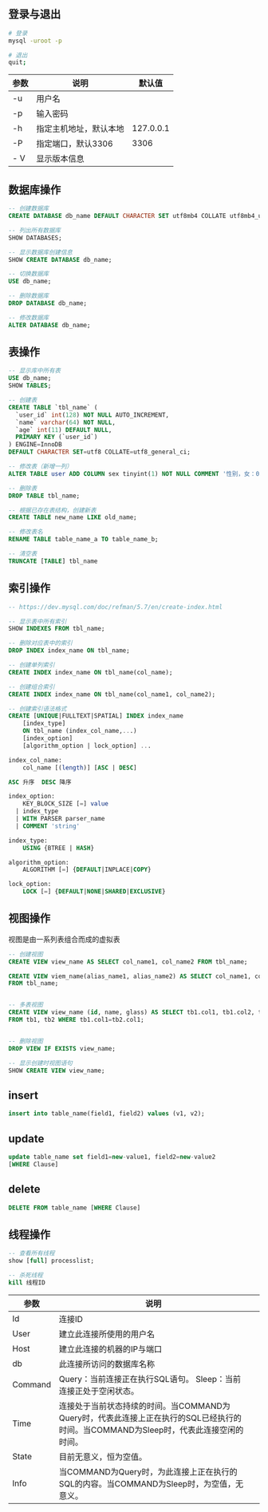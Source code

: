 ## 登录与退出

```bash
# 登录
mysql -uroot -p 

# 退出
quit;
```

| 参数 | 说明                   | 默认值    |
| ---- | ---------------------- | --------- |
| -u   | 用户名                 |           |
| -p   | 输入密码               |           |
| -h   | 指定主机地址，默认本地 | 127.0.0.1 |
| -P   | 指定端口，默认3306     | 3306      |
| - V  | 显示版本信息           |           |



## 数据库操作

```sql
-- 创建数据库
CREATE DATABASE db_name DEFAULT CHARACTER SET utf8mb4 COLLATE utf8mb4_unicode_ci;

-- 列出所有数据库
SHOW DATABASES;

-- 显示数据库创建信息
SHOW CREATE DATABASE db_name;

-- 切换数据库
USE db_name;

-- 删除数据库
DROP DATABASE db_name;

-- 修改数据库
ALTER DATABASE db_name;
```



## 表操作

```sql
-- 显示库中所有表
USE db_name;
SHOW TABLES;

-- 创建表
CREATE TABLE `tbl_name` (
  `user_id` int(128) NOT NULL AUTO_INCREMENT,
  `name` varchar(64) NOT NULL,
  `age` int(11) DEFAULT NULL,
  PRIMARY KEY (`user_id`)
) ENGINE=InnoDB
DEFAULT CHARACTER SET=utf8 COLLATE=utf8_general_ci;

-- 修改表（新增一列）
ALTER TABLE user ADD COLUMN sex tinyint(1) NOT NULL COMMENT '性别，女：0，男：1' AFTER `age`;

-- 删除表
DROP TABLE tbl_name;

-- 根据已存在表结构，创建新表
CREATE TABLE new_name LIKE old_name;

-- 修改表名
RENAME TABLE table_name_a TO table_name_b;

-- 清空表
TRUNCATE [TABLE] tbl_name 
```



## 索引操作

```sql
-- https://dev.mysql.com/doc/refman/5.7/en/create-index.html

-- 显示表中所有索引
SHOW INDEXES FROM tbl_name;

-- 删除对应表中的索引
DROP INDEX index_name ON tbl_name;

-- 创建单列索引
CREATE INDEX index_name ON tbl_name(col_name);

-- 创建组合索引
CREATE INDEX index_name ON tbl_name(col_name1, col_name2);

-- 创建索引语法格式
CREATE [UNIQUE|FULLTEXT|SPATIAL] INDEX index_name
    [index_type]
    ON tbl_name (index_col_name,...)
    [index_option]
    [algorithm_option | lock_option] ...

index_col_name:
    col_name [(length)] [ASC | DESC]

ASC 升序  DESC 降序

index_option:
    KEY_BLOCK_SIZE [=] value
  | index_type
  | WITH PARSER parser_name
  | COMMENT 'string'

index_type:
    USING {BTREE | HASH}

algorithm_option:
    ALGORITHM [=] {DEFAULT|INPLACE|COPY}

lock_option:
    LOCK [=] {DEFAULT|NONE|SHARED|EXCLUSIVE}

```



## 视图操作

视图是由一系列表组合而成的虚拟表

```sql
-- 创建视图
CREATE VIEW view_name AS SELECT col_name1, col_name2 FROM tbl_name;

CREATE VIEW viem_name(alias_name1, alias_name2) AS SELECT col_name1, col_name2
FROM tbl_name;


-- 多表视图
CREATE VIEW view_name (id, name, glass) AS SELECT tb1.col1, tb1.col2, tb2.col1
FROM tb1, tb2 WHERE tb1.col1=tb2.col1;


-- 删除视图
DROP VIEW IF EXISTS view_name;

-- 显示创建时视图语句
SHOW CREATE VIEW view_name;
```



## insert
```sql
insert into table_name(field1, field2) values (v1, v2);
```

## update
```sql
update table_name set field1=new-value1, field2=new-value2
[WHERE Clause]
```



## delete

```sql
DELETE FROM table_name [WHERE Clause]
```



## 线程操作

```sql
-- 查看所有线程
show [full] processlist;

-- 杀死线程
kill 线程ID
```

| 参数    | 说明                                                         |      |
| ------- | ------------------------------------------------------------ | ---- |
| Id      | 连接ID                                                       |      |
| User    | 建立此连接所使用的用户名                                     |      |
| Host    | 建立此连接的机器的IP与端口                                   |      |
| db      | 此连接所访问的数据库名称                                     |      |
| Command | Query：当前连接正在执行SQL语句。 Sleep：当前连接正处于空闲状态。 |      |
| Time    | 连接处于当前状态持续的时间。当COMMAND为Query时，代表此连接上正在执行的SQL已经执行的时间。当COMMAND为Sleep时，代表此连接空闲的时间。 |      |
| State   | 目前无意义，恒为空值。                                       |      |
| Info    | 当COMMAND为Query时，为此连接上正在执行的SQL的内容。当COMMAND为Sleep时，为空值，无意义。 |      |


